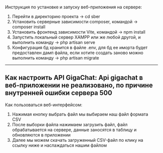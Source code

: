 Инструкция по установке и запуску веб-приложения на сервере:
1. Перейти в директорию проекта -> cd sber
2. Установить серверные зависимости composer, командой -> composer install 
3. Установить фронтенд зависимости Vite, командой -> npm install
4. Запустить локальный сервер XAMPP или же любой другой, и выполнить команду -> php artisan serve
5. Конфигурация бд хранится в файле .env, для бд ее иморта будет предоставлен дамп файла, если хотите создать заново можно выполнить команду -> php artisan migrate
-----------------------------------------------------------------------------------------------------------------------------------------------------------
Как настроить API GigaChat:
Api gigachat в веб-приложении не реализовано, по причине внутренней ошибки сервера 500
-----------------------------------------------------------------------------------------------------------------------------------------------------------
Как пользоваться веб-интерфейсом:
1. Нажимая кнопку выбрать файл мы выбираем наш файл формата CSV
2. После выборки файла нажимаем загрузить файл, файл обрабатывается на сервере, данные заносятся в таблицу и обновляются в приложении
3. Далее мы можем скачать загруженный CSV-файл по клику на ссылку ниже и наслаждаться нашим файлом

